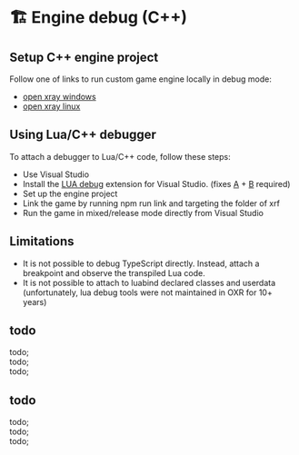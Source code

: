 # 🏗️ Engine debug (C++)

## Setup C++ engine project

Follow one of links to run custom game engine locally in debug mode:

- [open xray windows](https://github.com/OpenXRay/xray-16/wiki/%5BEN%5D-How-to-build-and-setup-on-Windows)
- [open xray linux](https://github.com/OpenXRay/xray-16/wiki/%5BEN%5D-How-to-build-and-setup-on-Linux)

## Using Lua/C++ debugger

To attach a debugger to Lua/C++ code, follow these steps:

- Use Visual Studio
- Install the [LUA debug](https://github.com/WheretIB/LuaDkmDebugger) extension for Visual Studio. (fixes [A](https://github.com/WheretIB/LuaDkmDebugger/pull/25) + [B](https://github.com/WheretIB/LuaDkmDebugger/pull/26) required)
- Set up the engine project
- Link the game by running npm run link and targeting the folder of xrf
- Run the game in mixed/release mode directly from Visual Studio

## Limitations

- It is not possible to debug TypeScript directly. Instead, attach a breakpoint and observe the transpiled Lua code. <br/>
- It is not possible to attach to luabind declared classes and userdata (unfortunately, lua debug tools were not maintained in OXR for 10+ years)

## todo

todo; <br/>
todo; <br/>
todo; <br/>

## todo

todo; <br/>
todo; <br/>
todo; <br/>
